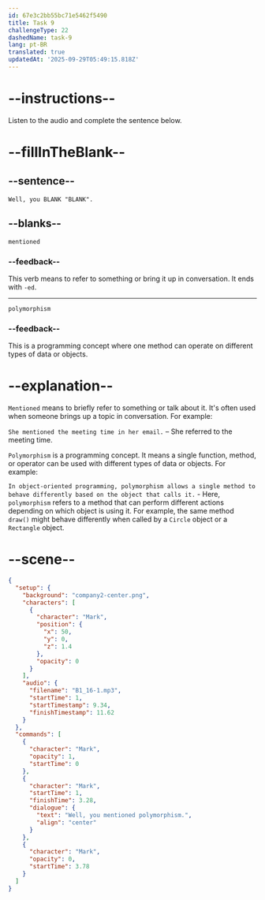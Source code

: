 ```yaml
---
id: 67e3c2bb55bc71e5462f5490
title: Task 9
challengeType: 22
dashedName: task-9
lang: pt-BR
translated: true
updatedAt: '2025-09-29T05:49:15.818Z'
---
```


<!-- (Audio) Mark: Well, you mentioned "polymorphism". -->

# --instructions--

Listen to the audio and complete the sentence below.

# --fillInTheBlank--

## --sentence--

`Well, you BLANK "BLANK".`

## --blanks--

`mentioned`

### --feedback--

This verb means to refer to something or bring it up in conversation. It ends with `-ed`.

---

`polymorphism`

### --feedback--

This is a programming concept where one method can operate on different types of data or objects.

# --explanation--

`Mentioned` means to briefly refer to something or talk about it. It's often used when someone brings up a topic in conversation. For example:

`She mentioned the meeting time in her email.` – She referred to the meeting time.

`Polymorphism` is a programming concept. It means a single function, method, or operator can be used with different types of data or objects. For example:

`In object-oriented programming, polymorphism allows a single method to behave differently based on the object that calls it.` - Here, `polymorphism` refers to a method that can perform different actions depending on which object is using it. For example, the same method `draw()` might behave differently when called by a `Circle` object or a `Rectangle` object.

# --scene--

```json
{
  "setup": {
    "background": "company2-center.png",
    "characters": [
      {
        "character": "Mark",
        "position": {
          "x": 50,
          "y": 0,
          "z": 1.4
        },
        "opacity": 0
      }
    ],
    "audio": {
      "filename": "B1_16-1.mp3",
      "startTime": 1,
      "startTimestamp": 9.34,
      "finishTimestamp": 11.62
    }
  },
  "commands": [
    {
      "character": "Mark",
      "opacity": 1,
      "startTime": 0
    },
    {
      "character": "Mark",
      "startTime": 1,
      "finishTime": 3.28,
      "dialogue": {
        "text": "Well, you mentioned polymorphism.",
        "align": "center"
      }
    },
    {
      "character": "Mark",
      "opacity": 0,
      "startTime": 3.78
    }
  ]
}
```
